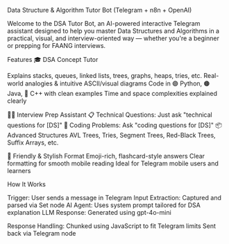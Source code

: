  Data Structure & Algorithm Tutor Bot (Telegram + n8n + OpenAI)

 Welcome to the DSA Tutor Bot, an AI-powered interactive Telegram assistant designed to help you master Data Structures and Algorithms in a practical, visual, and interview-oriented way — whether you're a beginner or prepping for FAANG interviews.

  Features
🎓 DSA Concept Tutor

Explains stacks, queues, linked lists, trees, graphs, heaps, tries, etc.
Real-world analogies & intuitive ASCII/visual diagrams
Code in 🟣 Python, 🟤 Java, 🔵 C++ with clean examples
Time and space complexities explained clearly

👨‍💻 Interview Prep Assistant
📋 Technical Questions: Just ask "technical questions for [DS]"
🔨 Coding Problems: Ask "coding questions for [DS]"
📦 Advanced Structures
      AVL Trees, Tries, Segment Trees, Red-Black Trees, Suffix Arrays, etc.



💬 Friendly & Stylish Format
Emoji-rich, flashcard-style answers
Clear formatting for smooth mobile reading
Ideal for Telegram mobile users and learners


How It Works

Trigger: User sends a message in Telegram
Input Extraction: Captured and parsed via Set node
AI Agent: Uses system prompt tailored for DSA explanation
LLM Response: Generated using gpt-4o-mini

Response Handling:
Chunked using JavaScript to fit Telegram limits
Sent back via Telegram node
